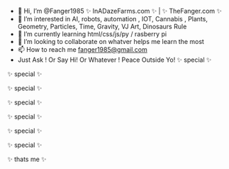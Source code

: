 - 👋 Hi, I’m @Fanger1985 ✨ InADazeFarms.com ✨ | ✨ TheFanger.com ✨   
- 👀 I’m interested in AI, robots, automation , IOT, Cannabis , Plants, Geometry, Particles, Time, Gravity, VJ Art, Dinosaurs Rule
- 🌱 I’m currently learning html/css/js/py / rasberry pi
- 💞️ I’m looking to collaborate on whatver helps me learn the most 
- 📫 How to reach me fanger1985@gmail.com
- Just Ask ! Or Say Hi! Or Whatever ! Peace Outside Yo!
✨ special ✨

✨ special ✨

✨ special ✨

✨ special ✨

✨ special ✨

✨ special ✨

✨ special ✨

✨ thats me ✨
